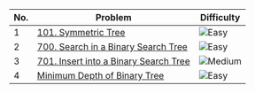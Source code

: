 | No. | Problem | Difficulty |
|-----|---------|------------|
| 1   | [101. Symmetric Tree](https://leetcode.com/problems/symmetric-tree/) | ![Easy](https://img.shields.io/badge/-Easy-brightgreen) |
| 2   | [700. Search in a Binary Search Tree](https://leetcode.com/problems/search-in-a-binary-search-tree/) | ![Easy](https://img.shields.io/badge/-Easy-brightgreen) |
| 3   | [701. Insert into a Binary Search Tree](https://leetcode.com/problems/insert-into-a-binary-search-tree/) | ![Medium](https://img.shields.io/badge/-Medium-yellow) |
| 4 | [Minimum Depth of Binary Tree](https://leetcode.com/problems/minimum-depth-of-binary-tree/) | ![Easy](https://img.shields.io/badge/-Easy-brightgreen) |

